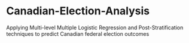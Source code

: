 # Canadian-Election-Analysis
Applying Multi-level Multiple Logistic Regression and Post-Stratification techniques to predict Canadian federal election outcomes

